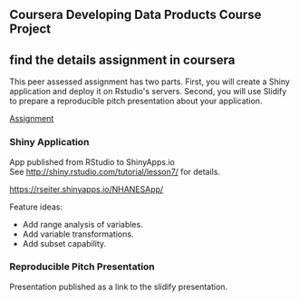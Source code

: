 ## Coursera Developing Data Products Course Project
## find the details assignment in coursera 
This peer assessed assignment has two parts. First, you will create a Shiny application and deploy it on Rstudio's servers. Second, you will use Slidify to prepare a reproducible pitch presentation about your application.

[Assignment](https://class.coursera.org/devdataprod-002/human_grading/view/courses/972092/assessments/5/submissions)

### Shiny Application

App published from RStudio to ShinyApps.io  
See http://shiny.rstudio.com/tutorial/lesson7/ for details.

https://rseiter.shinyapps.io/NHANESApp/

Feature ideas:  
- Add range analysis of variables.
- Add variable transformations.
- Add subset capability.

### Reproducible Pitch Presentation

Presentation published as a link to the slidify presentation.
